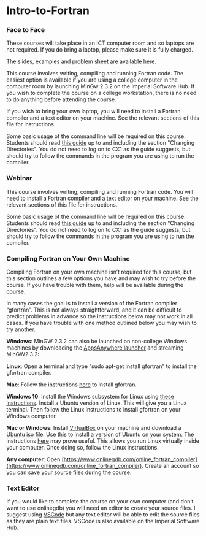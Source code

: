 # Intro-to-Fortran

### Face to Face

These courses will take place in an ICT computer room and so laptops are not required. If you do bring a laptop, please make sure it is fully charged.

The slides, examples and problem sheet are available [here](https://github.com/coolernato/Intro-to-Fortran).

This course involves writing, compiling and running Fortran code. The easiest option is available if you are using a college computer in the computer room by launching MinGw 2.3.2 on the Imperial Software Hub. If you wish to complete the course on a college workstation, there is no need to do anything before attending the course.

If you wish to bring your own laptop, you will need to install a Fortran compiler and a text editor on your machine. See the relevant sections of this file for instructions.

Some basic usage of the command line will be required on this course. Students should read [this guide](https://wiki.imperial.ac.uk/pages/viewpage.action?spaceKey=HPC&title=Command+lines) up to and including the section "Changing Directories". You do not need to log on to CX1 as the guide suggests, but should try to follow the commands in the program you are using to run the compiler.

### Webinar

This course involves writing, compiling and running Fortran code. You will need to install a Fortran compiler and a text editor on your machine. See the relevant sections of this file for instructions.

Some basic usage of the command line will be required on this course. Students should read [this guide](https://wiki.imperial.ac.uk/pages/viewpage.action?spaceKey=HPC&title=Command+lines) up to and including the section "Changing Directories". You do not need to log on to CX1 as the guide suggests, but should try to follow the commands in the program you are using to run the compiler.

### Compiling Fortran on Your Own Machine

Compiling Fortran on your own machine isn’t required for this course, but this section outlines a few options you have and may wish to try before the course. If you have trouble with them, help will be available during the course.

In many cases the goal is to install a version of the Fortran compiler “gfortran”. This is not always straightforward, and it can be difficult to predict problems in advance so the instructions below may not work in all cases. If you have trouble with one method outlined below you may wish to try another.

**Windows**: MinGW 2.3.2 can also be launched on non-college Windows machines by downloading the [AppsAnywhere launcher](https://www.imperial.ac.uk/admin-services/ict/self-service/computers-printing/devices-and-software/get-software/software-hub/) and streaming MinGW2.3.2: 

**Linux**: Open a terminal and type “sudo apt-get install gfortran” to install the gfortran compiler.

**Mac**: Follow the instructions [here](https://gcc.gnu.org/wiki/GFortranBinariesMacOS) to install gfortran.

**Windows 10**: Install the Windows subsystem for Linux using [these instructions](https://docs.microsoft.com/en-us/windows/wsl/install-win10). Install a Ubuntu version of Linux. This will give you a Linux terminal. Then follow the Linux instructions to install gfortran on your Windows computer.

**Mac or Windows**: Install [VirtualBox](https://www.virtualbox.org/) on your machine and download a [Ubuntu iso file](https://ubuntu.com/download/desktop). Use this to install a version of Ubuntu on your system. The instructions [here](https://www.virtualbox.org/manual/ch01.html) may prove useful. This allows you run Linux virtually inside your computer. Once doing so, follow the Linux instructions.

**Any computer**: Open [https://www.onlinegdb.com/online_fortran_compiler](https://www.onlinegdb.com/online_fortran_compiler). Create an account so you can save your source files during the course.

### Text Editor

If you would like to complete the course on your own computer (and don’t want to use onlinegdb) you will need an editor to create your source files. I suggest using [VSCode](https://code.visualstudio.com/) but any text editor will be able to edit the source files as they are plain text files. VSCode is also available on the Imperial Software Hub.
